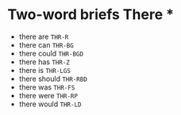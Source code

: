 # Two-word briefs There *

* there are `THR-R`
* there can `THR-BG`
* there could `THR-BGD`
* there has `THR-Z`
* there is `THR-LGS`
* there should `THR-RBD`
* there was `THR-FS`
* there were `THR-RP`
* there would `THR-LD`
